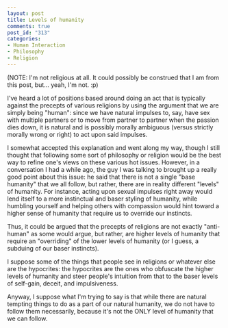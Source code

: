 ```yaml
--- 
layout: post
title: Levels of humanity
comments: true
post_id: "313"
categories:
- Human Interaction
- Philosophy
- Religion
---
```

(NOTE: I'm not religious at all.  It could possibly be construed that I am from this post, but... yeah, I'm not. :p)

I've heard a lot of positions based around doing an act that is typically against the precepts of various religions by using the argument that we are simply being "human": since we have natural impulses to, say, have sex with multiple partners or to move from partner to partner when the passion dies down, it is natural and is possibly morally ambiguous (versus strictly morally wrong or right) to act upon said impulses.

I somewhat accepted this explanation and went along my way, though I still thought that following some sort of philosophy or religion would be the best way to refine one's views on these various hot issues.  However, in a conversation I had a while ago, the guy I was talking to brought up a really good point about this issue: he said that there is not a single "base humanity" that we all follow, but rather, there are in reality different "levels" of humanity.  For instance, acting upon sexual impulses right away would lend itself to a more instinctual and baser styling of humanity, while humbling yourself and helping others with compassion would hint toward a higher sense of humanity that require us to override our instincts.

Thus, it could be argued that the precepts of religions are not exactly "anti-human" as some would argue, but rather, are higher levels of humanity that require an "overriding" of the lower levels of humanity (or I guess, a subduing of our baser instincts).

I suppose some of the things that people see in religions or whatever else are the hypocrites: the hypocrites are the ones who obfuscate the higher levels of humanity and steer people's intuition from that to the baser levels of self-gain, deceit, and impulsiveness.

Anyway, I suppose what I'm trying to say is that while there are natural tempting things to do as a part of our natural humanity, we do not have to follow them necessarily, because it's not the ONLY level of humanity that we can follow.
